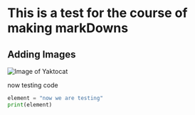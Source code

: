 # This is a test for the course of making markDowns #
## Adding Images ##
![Image of Yaktocat](https://octodex.github.com/images/yaktocat.png)

now testing code 
``` python
element = "now we are testing"
print(element)
```
